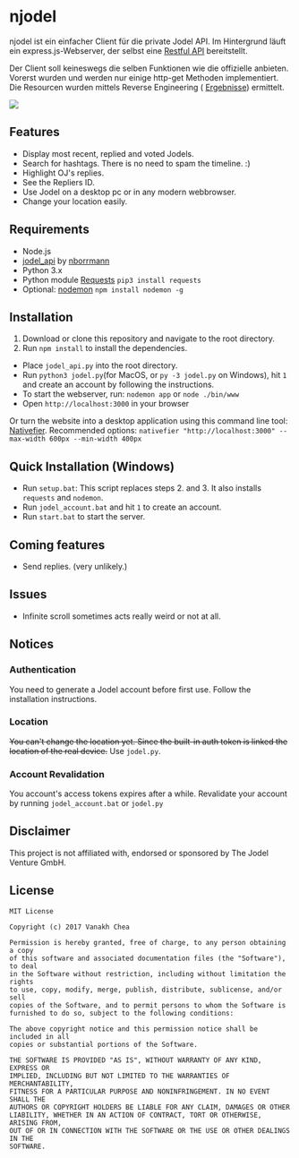 # njodel

njodel ist ein einfacher Client für die private Jodel API. Im Hintergrund läuft ein express.js-Webserver, der selbst eine [Restful API](https://github.com/kanonenfutter/njodel/wiki/njodel-http-API) bereitstellt.

Der Client soll keineswegs die selben Funktionen wie die offizielle anbieten. Vorerst wurden und werden nur einige http-get Methoden implementiert. Die Resourcen wurden mittels Reverse Engineering ( [Ergebnisse](https://github.com/kanonenfutter/njodel/wiki)) ermittelt.

![](http://image.ibb.co/hfv2mQ/njodel3.jpg)

## Features
* Display most recent, replied and voted Jodels.
* Search for hashtags. There is no need to spam the timeline. :)
* Highlight OJ's replies.
* See the Repliers ID.
* Use Jodel on a desktop pc or in any modern webbrowser.
* Change your location easily.



## Requirements

* Node.js
* [jodel_api](https://github.com/nborrmann/jodel_api) by [nborrmann](https://github.com/nborrmann)
* Python 3.x
* Python module [Requests](http://docs.python-requests.org/en/master/user/install/) `pip3 install requests` 
* Optional: [nodemon](https://nodemon.io/) `npm install nodemon -g`



## Installation

1. Download or clone this repository and navigate to the root directory.
2. Run `npm install` to install the dependencies.
- Place `jodel_api.py` into the root directory.
- Run `python3 jodel.py`(for MacOS, or `py -3 jodel.py` on Windows), hit `1` and create an account by following the instructions.
- To start the webserver, run: `nodemon app` or `node ./bin/www`
- Open `http://localhost:3000` in your browser


Or turn the website into a desktop application using this 
command line tool: [Nativefier](https://github.com/jiahaog/nativefier).
Recommended options: `nativefier "http://localhost:3000" --max-width 600px --min-width 400px`

## Quick Installation (Windows)

* Run `setup.bat`: This script replaces steps 2. and 3. It also installs `requests` and `nodemon`.
* Run `jodel_account.bat` and hit `1` to create an account.
* Run `start.bat` to start the server.







## Coming features
- Send replies. (very unlikely.)



## Issues
- Infinite scroll sometimes acts really weird or not at all.

## Notices

### Authentication

You need to generate a Jodel account before first use. Follow the installation instructions.


### Location
<s>You can't change the location yet. Since the built-in auth token is linked the location of the real device.</s> Use `jodel.py`.

### Account Revalidation
You account's access tokens expires after a while. Revalidate your account by running `jodel_account.bat` or `jodel.py`


## Disclaimer
This project is not affiliated with, endorsed or sponsored by The Jodel Venture GmbH.

## License

```
MIT License

Copyright (c) 2017 Vanakh Chea

Permission is hereby granted, free of charge, to any person obtaining a copy
of this software and associated documentation files (the "Software"), to deal
in the Software without restriction, including without limitation the rights
to use, copy, modify, merge, publish, distribute, sublicense, and/or sell
copies of the Software, and to permit persons to whom the Software is
furnished to do so, subject to the following conditions:

The above copyright notice and this permission notice shall be included in all
copies or substantial portions of the Software.

THE SOFTWARE IS PROVIDED "AS IS", WITHOUT WARRANTY OF ANY KIND, EXPRESS OR
IMPLIED, INCLUDING BUT NOT LIMITED TO THE WARRANTIES OF MERCHANTABILITY,
FITNESS FOR A PARTICULAR PURPOSE AND NONINFRINGEMENT. IN NO EVENT SHALL THE
AUTHORS OR COPYRIGHT HOLDERS BE LIABLE FOR ANY CLAIM, DAMAGES OR OTHER
LIABILITY, WHETHER IN AN ACTION OF CONTRACT, TORT OR OTHERWISE, ARISING FROM,
OUT OF OR IN CONNECTION WITH THE SOFTWARE OR THE USE OR OTHER DEALINGS IN THE
SOFTWARE.
```

